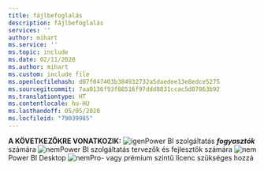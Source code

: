 ```yaml
---
title: fájlbefoglalás
description: fájlbefoglalás
services: ''
author: mihart
ms.service: ''
ms.topic: include
ms.date: 02/11/2020
ms.author: mihart
ms.custom: include file
ms.openlocfilehash: d07f047403b384932732a5daedee13e8edce5275
ms.sourcegitcommit: 7aa0136f93f88516f97ddd8031ccac5d07863b92
ms.translationtype: HT
ms.contentlocale: hu-HU
ms.lasthandoff: 05/05/2020
ms.locfileid: "79039985"
---
```

<Token>**A KÖVETKEZŐKRE VONATKOZIK:** ![igen](media/yes.png)Power BI szolgáltatás ***fogyasztók*** számára ![nem](media/no.png)Power BI szolgáltatás tervezők és fejlesztők számára ![nem](media/no.png)Power BI Desktop ![nem](media/no.png)Pro- vagy prémium szintű licenc szükséges hozzá </Token>